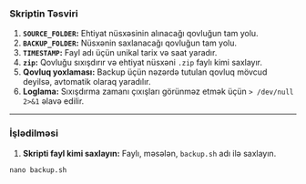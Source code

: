 ### **Skriptin Təsviri**

1. **`SOURCE_FOLDER`:** Ehtiyat nüsxəsinin alınacağı qovluğun tam yolu.
2. **`BACKUP_FOLDER`:** Nüsxənin saxlanacağı qovluğun tam yolu.
3. **`TIMESTAMP`:** Fayl adı üçün unikal tarix və saat yaradır.
4. **`zip`:** Qovluğu sıxışdırır və ehtiyat nüsxəni `.zip` faylı kimi saxlayır.
5. **Qovluq yoxlaması:** Backup üçün nəzərdə tutulan qovluq mövcud deyilsə, avtomatik olaraq yaradılır.
6. **Loglama:** Sıxışdırma zamanı çıxışları görünməz etmək üçün `> /dev/null 2>&1` əlavə edilir.

---

### **İşlədilməsi**

1. **Skripti fayl kimi saxlayın:** Faylı, məsələn, `backup.sh` adı ilə saxlayın.
```
nano backup.sh
```

